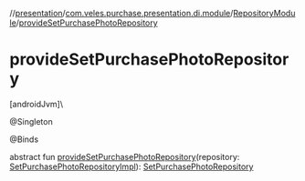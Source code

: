 //[presentation](../../../index.md)/[com.veles.purchase.presentation.di.module](../index.md)/[RepositoryModule](index.md)/[provideSetPurchasePhotoRepository](provide-set-purchase-photo-repository.md)

# provideSetPurchasePhotoRepository

[androidJvm]\

@Singleton

@Binds

abstract fun [provideSetPurchasePhotoRepository](provide-set-purchase-photo-repository.md)(repository: [SetPurchasePhotoRepositoryImpl](../../../../data/data/com.veles.purchase.data.repository.storage.set/-set-purchase-photo-repository-impl/index.md)): [SetPurchasePhotoRepository](../../../../domain/domain/com.veles.purchase.domain.repository.storage/-set-purchase-photo-repository/index.md)
